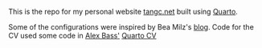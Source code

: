 This is the repo for my personal website [tangc.net](https://tangc.net) built using [Quarto](https://quarto.org/).

Some of the configurations were inspired by Bea Milz's [blog](https://beamilz.com/). Code for the CV used some code in [Alex Bass'](https://alexbass.me/) [Quarto CV](https://github.com/acbass49/CV_Quarto)

